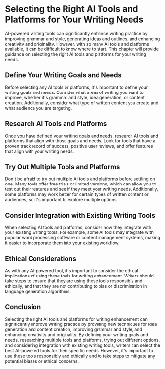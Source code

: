 Selecting the Right AI Tools and Platforms for Your Writing Needs
=================================================================================================================================

AI-powered writing tools can significantly enhance writing practice by improving grammar and style, generating ideas and outlines, and enhancing creativity and originality. However, with so many AI tools and platforms available, it can be difficult to know where to start. This chapter will provide guidance on selecting the right AI tools and platforms for your writing needs.

Define Your Writing Goals and Needs
-----------------------------------

Before selecting any AI tools or platforms, it's important to define your writing goals and needs. Consider what areas of writing you want to improve, whether it's grammar and style, idea generation, or content creation. Additionally, consider what type of written content you create and what audience you are targeting.

Research AI Tools and Platforms
-------------------------------

Once you have defined your writing goals and needs, research AI tools and platforms that align with those goals and needs. Look for tools that have a proven track record of success, positive user reviews, and offer features that align with your writing needs.

Try Out Multiple Tools and Platforms
------------------------------------

Don't be afraid to try out multiple AI tools and platforms before settling on one. Many tools offer free trials or limited versions, which can allow you to test out their features and see if they meet your writing needs. Additionally, some platforms may work better for certain types of written content or audiences, so it's important to explore multiple options.

Consider Integration with Existing Writing Tools
------------------------------------------------

When selecting AI tools and platforms, consider how they integrate with your existing writing tools. For example, some AI tools may integrate with popular word processing software or content management systems, making it easier to incorporate them into your existing workflow.

Ethical Considerations
----------------------

As with any AI-powered tool, it's important to consider the ethical implications of using these tools for writing enhancement. Writers should take steps to ensure that they are using these tools responsibly and ethically, and that they are not contributing to bias or discrimination in language generation algorithms.

Conclusion
----------

Selecting the right AI tools and platforms for writing enhancement can significantly improve writing practice by providing new techniques for idea generation and content creation, improving grammar and style, and enhancing creativity and originality. By defining your writing goals and needs, researching multiple tools and platforms, trying out different options, and considering integration with existing writing tools, writers can select the best AI-powered tools for their specific needs. However, it's important to use these tools responsibly and ethically and to take steps to mitigate any potential biases or ethical concerns.
